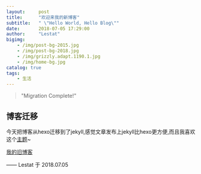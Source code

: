 ```yaml
---
layout:     post
title:      "欢迎来我的新博客"
subtitle:   " \"Hello World, Hello Blog\""
date:       2018-07-05 17:29:00
author:     "Lestat"
bigimg:
    - /img/post-bg-2015.jpg
    - /img/post-bg-2018.jpg
    - /img/grizzly.adapt.1190.1.jpg
    - /img/home-bg.jpg
catalog: true
tags:
    - 生活
---
```


> "Migration Complete!"


## 博客迁移

今天把博客从hexo迁移到了jekyll,感觉文章发布上jekyll比hexo更方便,而且我喜欢这个[主题](https://github.com/Huxpro/huxpro.github.io)~

[我的旧博客](https://lestatmiao.github.io/)

—— Lestat 于 2018.07.05
